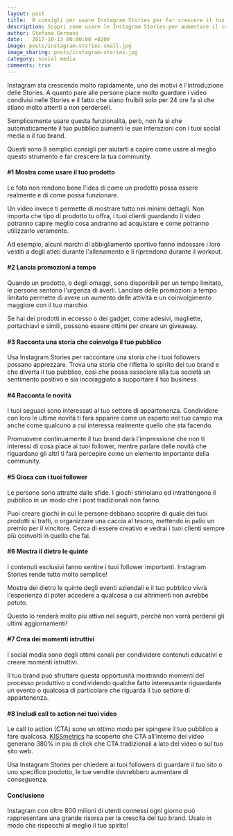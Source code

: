 ```yaml
---
layout: post
title:  8 consigli per usare Instagram Stories per far crescere il tuo brand
description: Scopri come usare le Instagram Stories per aumentare il coinvolgimento dei tuoi clienti e aumentare le tue vendite.
author: Stefano Germani
date:   2017-10-13 00:00:00 +0200
image: posts/instagram-stories-small.jpg
image_sharing: posts/instagram-stories.jpg
category: social media
comments: true
---
```


Instagram sta crescendo molto rapidamente, uno dei motivi è l'introduzione delle Stories. A quanto pare alle persone piace molto guardare i video condivisi nelle Stories e il fatto che siano fruibili solo per 24 ore fa sì che stiano molto attenti a non perderseli.

Semplicemente usare questa funzionalità, però, non fa sì che automaticamente il tuo pubblico aumenti le sue interazioni con i tuoi social media o il tuo brand.

Questi sono 8 semplici consigli per aiutarti a capire come usare al meglio questo strumento e far crescere la tua community.

#### #1 Mostra come usare il tuo prodotto

Le foto non rendono bene l'idea di come un prodotto possa essere realmente e di come possa funzionare.

Un video invece ti permette di mostrare tutto nei minimi dettagli. Non importa che tipo di prodotto tu offra, i tuoi clienti guardando il video potranno capire meglio cosa andranno ad acquistare e come potranno utilizzarlo veramente.

Ad esempio, alcuni marchi di abbigliamento sportivo fanno indossare i loro vestiti a degli atleti durante l'allenamento e li riprendono durante il workout.

#### #2 Lancia promozioni a tempo

Quando un prodotto, o degli omaggi, sono disponibili per un tempo limitato, le persone sentono l'urgenza di averli. Lanciare delle promozioni a tempo limitato permette di avere un aumento delle attività e un coinvolgimento maggiore con il tuo marchio.

Se hai dei prodotti in eccesso o dei gadget, come adesivi, magliette, portachiavi e simili, possono essere ottimi per creare un giveaway.

#### #3 Racconta una storia che coinvolga il tuo pubblico

Usa Instagram Stories per raccontare una storia che i tuoi followers possano apprezzare. Trova una storia che rifletta lo spirito del tuo brand e che diverta il tuo pubblico, così che possa associare alla tua società un sentimento positivo e sia incoraggiato a supportare il tuo business.

#### #4 Racconta le novità

I tuoi seguaci sono interessati al tuo settore di appartenenza. Condividere con loro le ultime novità ti farà apparire come un esperto nel tuo campo ma anche come qualcuno a cui interessa realmente quello che sta facendo.

Promuovere continuamente il tuo brand darà l'impressione che non ti interessi di cosa piace ai tuoi follower, mentre parlare delle novità che riguardano gli altri ti farà percepire come un elemento importante della community.

#### #5 Gioca con i tuoi follower

Le persone sono attratte dalle sfide. I giochi stimolano ed intrattengono il pubblico in un modo che i post tradizionali non fanno.

Puoi creare giochi in cui le persone debbano scoprire di quale dei tuoi prodotti si tratti, o organizzare una caccia al tesoro, mettendo in palio un premio per il vincitore. Cerca di essere creativo e vedrai i tuoi clienti sempre più coinvolti in quello che fai.

#### #6 Mostra il dietro le quinte

I contenuti esclusivi fanno sentire i tuoi follower importanti. Instagram Stories rende tutto molto semplice!

Mostra dei dietro le quinte degli eventi aziendali e il tuo pubblico vivrà l'esperienza di poter accedere a qualcosa a cui altrimenti non avrebbe potuto.

Questo lo renderà molto più attivo nel seguirti, perché non vorrà perdersi gli ultimi aggiornamenti!

#### #7 Crea dei momenti istruttivi

I social media sono degli ottimi canali per condividere contenuti educativi e creare momenti istruttivi.

Il tuo brand può sfruttare questa opportunità mostrando momenti del processo produttivo o condividendo qualche fatto interessante riguardante un evento o qualcosa di particolare che riguarda il tuo settore di appartenenza.

#### #8 Includi call to action nei tuoi video

Le call to action (CTA) sono un ottimo modo per spingere il tuo pubblico a fare qualcosa. [KISSmetrics](https://www.kissmetrics.com/) ha scoperto che CTA all’interno dei video generano 380% in più di click che CTA tradizionali a lato del video o sul tuo sito web.

Usa Instagram Stories per chiedere ai tuoi followers di guardare il tuo sito o uno specifico prodotto, le tue vendite dovrebbero aumentare di conseguenza.

#### Conclusione

Instagram con oltre 800 milioni di utenti connessi ogni giorno può rappresentare una grande risorsa per la crescita del tuo brand. Usalo in modo che rispecchi al meglio il tuo spirito!


